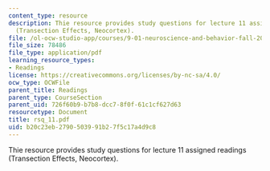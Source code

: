 ```yaml
---
content_type: resource
description: Thie resource provides study questions for lecture 11 assigned readings
  (Transection Effects, Neocortex).
file: /ol-ocw-studio-app/courses/9-01-neuroscience-and-behavior-fall-2003/b20c23eb2790503991b27f5c17a4d9c8_rsq_11.pdf
file_size: 78486
file_type: application/pdf
learning_resource_types:
- Readings
license: https://creativecommons.org/licenses/by-nc-sa/4.0/
ocw_type: OCWFile
parent_title: Readings
parent_type: CourseSection
parent_uid: 726f60b9-b7b8-dcc7-8f0f-61c1cf627d63
resourcetype: Document
title: rsq_11.pdf
uid: b20c23eb-2790-5039-91b2-7f5c17a4d9c8
---
```

Thie resource provides study questions for lecture 11 assigned readings (Transection Effects, Neocortex).